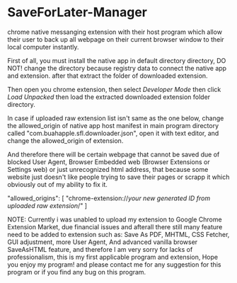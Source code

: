 # SaveForLater-Manager
chrome native messanging extension with their host program which allow their user to back up all  webpage on their current browser window to their local computer instantly.

First of all, you must install the native app in default directory directory, DO NOT! change the directory because registry data to connect the native app and extension. after that extract the folder of downloaded extension.

Then open you chrome extension, then select *Developer Mode* then click *Load Unpacked* then load the extracted downloaded extension folder directory.

In case if uploaded raw extension list isn't same as the one below, change the allowed_origin of native app host manifest in main program directory called "com.buahapple.sfl.downloader.json", open it with text editor, and change the allowed_origin of extension.

And therefore there will be certain webpage that cannot be saved due of blocked User Agent, Browser Embedded web (Browser Extensions or Settings web) or just unrecognized html address, that because some website just doesn't like people trying to save their pages or scrapp it which obviously out of my ability to fix it.

"allowed_origins": [
    "chrome-extension://*your new generated ID from uploaded raw extension*/"
  ]

NOTE:
    Currently i was unabled to upload my extension to Google Chrome Extension Market, due financial issues and afterall
    there still many feature need to be added to extension such as: Save As PDF, MHTML, CSS Fetcher, GUI adjustment, more User         Agent, And advanced vanilla browser SaveAsHTML feature, and therefore I am very sorry for lacks of professionalism, this     is     my first applicable program and extension, Hope you enjoy my program! and please contact me for any suggestion for this             program or if you find any bug on this program.
